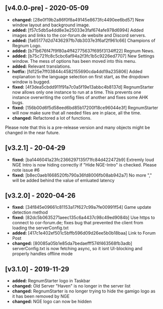## [v4.0.0-pre] - 2020-05-09

- **changed:** [28e0f19b2a86f0f8a49145e8673fc4490ee6bd57] New window layout and background image.
- **added:** [f57c5db5a4dd8e3e25033e3faf674afe978d6994] Added images and links to the cor-forum.de website and Discord servers.
- **added:** [fa65177d2d7436297fb7db3037e3f6af2f961c66] Champions of Regnum Logo.
- **added:** [b71b676f47f9f80a4ff42775637f695f3134ff22] Regnum News.
- **added:** [b75c721fc8c5cbc6af94a2f3fc1b5c9226ed7707] New Settings window. The mess of options has been moved into this menu.
- **added:** Relevant translations.
- **hotfix:** [fd125e7ff03844c4582155690cda4dd19a235806] Added explanation to the language selection on first start, as the dropdown window is bugged.
- **fixed:** [4f3dea5cbdd911f91a7c0a5f19e13abbc4b8137d] RegnumStarter now allows only one instance to run at a time. This prevents one instance overwriting the config files of another and fixes some AHK bugs.
- **fixed:** [156b00d6f5d58eed6bd85b17200f18ce96044e3f] RegnumStarter will now make sure that all needed files are in place, all the time.
- **changed:** Refactored a lot of functions.

Please note that this is a pre-release version and many objects might be changed in the near future.

## [v3.2.1] - 20-04-29

- **fixed:** [ba1446041a23fc2366297135f71fc84d422472b9] Extremly loud NGE Intro is now hiding correctly if "Hide NGE-Intro" is checked. Please note issue #6
- **fixed:** [b8ec0aeb1668520fb790a36fd8006fb08ab942a7] No more "," will be added behind the value of emluated latency

## [v3.2.0] - 2020-04-26

- **fixed:** [34f845e09661c81153a17f627c99a7fe00991f54] Game update detection method
- **fixed:** [82dc5b0635271aeec135c6a4437c98c49ed9084b] Use https to connect to cor-forum.de; fixes bug that prevented the client from loading the serverConfig.txt
- **added:** [417c1e402ef501c5bffb596d09d26ee5b0b18baa] Link to Forum Post
- **changed:** [80085a05b1e85da7bedaefff574f463568fb3adb] serverConfig.txt is now fetching async, so it isnt UI-blocking and properly handles offline mode


## [v3.1.0] - 2019-11-29

- **added:** RegnumStarter logo in Taskbar
- **changed:** Old Server "Haven" is no longer in the server list
- **changed:** RegnumStarter is no longer trying to hide the gamigo logo as it has been removed by NGE
- **changed:** NGE logo can now be hidden
